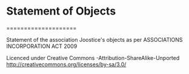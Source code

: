 # Statement of Objects
====================

Statement of the association Joostice's objects as per ASSOCIATIONS INCORPORATION ACT 2009

Licenced under Creative Commons -Attribution-ShareAlike-Unported
http://creativecommons.org/licenses/by-sa/3.0/
